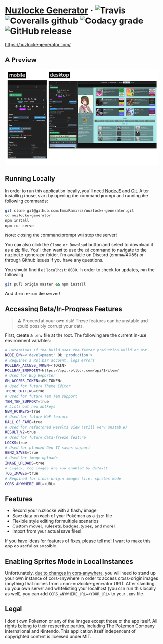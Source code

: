 # [Nuzlocke Generator](https://nuzlocke-generator.com/) · ![Travis](https://img.shields.io/travis/EmmaRamirez/nuzlocke-generator.svg?style=flat-square)  ![Coveralls github](https://img.shields.io/coveralls/github/EmmaRamirez/nuzlocke-generator.svg?style=flat-square) ![Codacy grade](https://img.shields.io/codacy/grade/0f233d64eae448a68b540e6a519cc8df?style=flat-square) ![GitHub release](https://img.shields.io/github/release/EmmaRamirez/nuzlocke-generator.svg?style=flat-square)

https://nuzlocke-generator.com/

## A Preview

![alt](./src/assets/media-six.png)

## Running Locally

In order to run this application locally, you'll need [NodeJS](https://nodejs.org/en/) and [Git](https://git-scm.com/). After installing those, start by opening the command prompt and running the following commands:

```bash
git clone git@github.com:EmmaRamirez/nuzlocke-generator.git
cd nuzlocke-generator
npm install
npm run serve
```

Note: closing the command prompt will stop the server!

You can also click the `Clone or Download` button and select to download it as a zip file. You'll then want to use the `cd` command to navigate to the nuzlocke-generator folder. I'm available on Discord (emma#4085) or through Github issues if you have any questions.

You should find it at `localhost:8080`. In order to check for updates, run the following

```bash
git pull origin master && npm install
```

And then re-run the server!

## Accessing Beta/In-Progress Features

> ⚠️ Proceed at your own risk! These features can be unstable and could possibly corrupt your data.

First, create a `.env` file at the root. The following are the current in-use environment variables:

```bash
# Determines if the build uses the faster production build or not
NODE_ENV=<'development' OR 'production'>
# Requires a Rollbar account, logs errors
ROLLBAR_ACCESS_TOKEN=<TOKEN>
ROLLBAR_ENDPOINT=https://api.rollbar.com/api/1/item/
# Used for Bug Reporter
GH_ACCESS_TOKEN=<GH_TOKEN>
# Used for future Theme Editor
THEME_EDITING=true
# Used for future Tem Tem support
TEM_TEM_SUPPORT=true
# Lists out new hotkeys
NEW_HOTKEYS=true
# Used for future HoF feature
HALL_OF_FAME=true
# Used for refactored Results view (still very unstable)
RESULT_V2=true
# Used for future data-freeze feature
LOCKS=true
# Used for planned Gen II saves support
GEN2_SAVES=true
# Used for image uploads
IMAGE_UPLOADS=true
# Legacy, tcg images are now enabled by default
TCG_IMAGES=true
# Required for cross-origin images (i.e. sprites mode)
CORS_ANYWHERE_URL=<URL>
```

## Features

- Record your nuzlocke with a flashy image
- Save data on each of your Pokémon as a `json` file
- Flexible style editing for multiple scenarios
- Custom moves, rulesets, badges, types, and more!
- Import from your actual save files!

If you have ideas for features of fixes, please tell me! I want to make this app as useful as possible.

## Enabling Sprites Mode in Local Instances

Unfortunately, [due to changes in cors-anywhere](https://github.com/Rob--W/cors-anywhere/issues/301), you will need to stand up your own instance of cors-anywhere in order to access cross-origin images (anything that comes from a non-nuzlocke-generator URL). After standing up your own server and whitelisting your localhost (you can run this locally as well), you can add `CORS_ANYWHERE_URL=<YOUR_URL>` to your `.env` file.

## Legal

I don't own Pokemon or any of the images except those of the app itself. All rights belong to their respective parties, including The Pokemon Company International and Nintendo. This application itself independent of copyrighted content is licensed under MIT.
